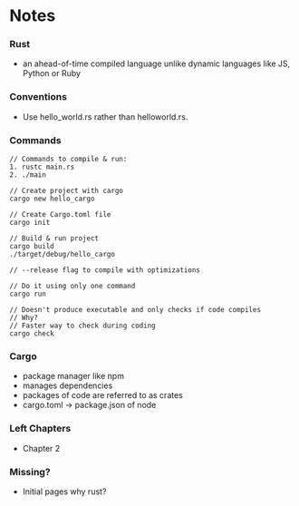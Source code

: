 # Notes

### Rust
- an ahead-of-time compiled language unlike dynamic languages like JS, Python or Ruby

### Conventions
- Use hello_world.rs rather than helloworld.rs.

### Commands
```console
// Commands to compile & run:
1. rustc main.rs
2. ./main

// Create project with cargo
cargo new hello_cargo

// Create Cargo.toml file
cargo init

// Build & run project
cargo build
./target/debug/hello_cargo

// --release flag to compile with optimizations

// Do it using only one command
cargo run

// Doesn't produce executable and only checks if code compiles
// Why?
// Faster way to check during coding
cargo check
```

### Cargo
- package manager like npm 
- manages dependencies
- packages of code are referred to as crates
- cargo.toml -> package.json of node


### Left Chapters
- Chapter 2


### Missing?
- Initial pages why rust?